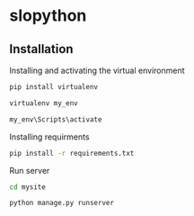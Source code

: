 # slopython

## Installation

Installing and activating the virtual environment

```sh
pip install virtualenv
```
```sh
virtualenv my_env
```
```sh
my_env\Scripts\activate
```

Installing requirments

```sh
pip install -r requirements.txt
```

Run server

```sh
cd mysite
```
```sh
python manage.py runserver
```
